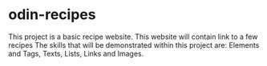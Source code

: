 # odin-recipes
This project is a basic recipe website. This website will contain link to a few recipes
The skills that will be demonstrated within this project are: Elements and Tags, Texts, Lists, Links and Images.
